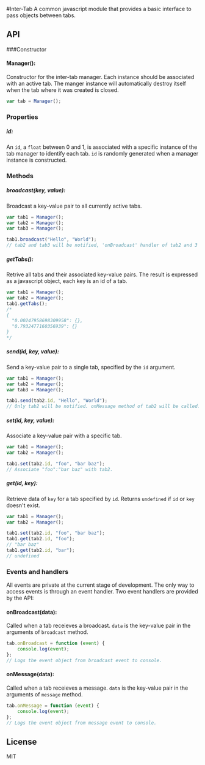 #Inter-Tab
A common javascript module that provides a basic interface to pass objects between tabs.

## API

###Constructor
#### Manager():
  Constructor for the inter-tab manager. Each instance should be associated with an active tab. The manger instance will automatically destroy itself when the tab where it was created is closed.
```js
var tab = Manager();
```

### Properties
##### id:
An `id`, a `float` between 0 and 1, is associated with a specific instance of the tab manager to identify each tab. `id` is randomly generated when a manager instance is constructed.

### Methods

##### broadcast(key, value):

  Broadcast a key-value pair to all currently active tabs.

```js
var tab1 = Manager();
var tab2 = Manager();
var tab3 = Manager();

tab1.broadcast("Hello", "World");
// tab2 and tab3 will be notified, 'onBroadcast' handler of tab2 and 3 will be called.
```

##### getTabs():

  Retrive all tabs and their associated key-value pairs. The result is expressed as a javascript object, each key is an id of a tab.
```js
var tab1 = Manager();
var tab2 = Manager();
tab1.getTabs();
/*
{
  "0.00247958698309958": {},
  "0.7932477160356939": {}
}
*/
```

##### send(id, key, value):

  Send a key-value pair to a single tab, specified by the `id` argument.
```js
var tab1 = Manager();
var tab2 = Manager();
var tab3 = Manager();

tab1.send(tab2.id, "Hello", "World");
// Only tab2 will be notified. onMessage method of tab2 will be called.
```

##### set(id, key, value):

  Associate a key-value pair with a specific tab.
```js
var tab1 = Manager();
var tab2 = Manager();

tab1.set(tab2.id, "foo", "bar baz");
// Associate "foo":"bar baz" with tab2.
```

##### get(id, key):

  Retrieve data of `key` for a tab specified by `id`. Returns `undefined` if `id` or `key` doesn't exist.
```js
var tab1 = Manager();
var tab2 = Manager();

tab1.set(tab2.id, "foo", "bar baz");
tab1.get(tab2.id, "foo");
// "bar baz"
tab1.get(tab2.id, "bar");
// undefined
```

### Events and handlers
All events are private at the current stage of development. The only way to access events is through an event handler. Two event handlers are provided by the API:

#### onBroadcast(data):
Called when a tab receieves a broadcast. `data` is the key-value pair in the arguments of `broadcast` method.
```js
tab.onBroadcast = function (event) {
    console.log(event);
};
// Logs the event object from broadcast event to console.
```
#### onMessage(data):
Called when a tab receieves a message. `data` is the key-value pair in the arguments of `message` method.
```js
tab.onMessage = function (event) {
    console.log(event);
};
// Logs the event object from message event to console.
```

## License

MIT